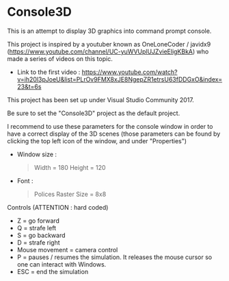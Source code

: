 # Console3D

This is an attempt to display 3D graphics into command prompt console.

This project is inspired by a youtuber known as OneLoneCoder / javidx9 (https://www.youtube.com/channel/UC-yuWVUplUJZvieEligKBkA) who made a series of videos on this topic.
  - Link to the first video : https://www.youtube.com/watch?v=ih20l3pJoeU&list=PLrOv9FMX8xJE8NgepZR1etrsU63fDDGxO&index=23&t=6s

This project has been set up under Visual Studio Community 2017.

Be sure to set the "Console3D" project as the default project.

I recommend to use these parameters for the console window in order to have a correct display of the 3D scenes
(those parameters can be found by clicking the top left icon of the window, and under "Properties")
  - Window size :
    > Width  = 180
    > Height = 120
  - Font :
    > Polices Raster
    > Size = 8x8
    
Controls (ATTENTION : hard coded)
  - Z = go forward
  - Q = strafe left
  - S = go backward
  - D = strafe right
  - Mouse movement = camera control
  - P = pauses / resumes the simulation. It releases the mouse cursor so one can interact with Windows.
  - ESC = end the simulation
